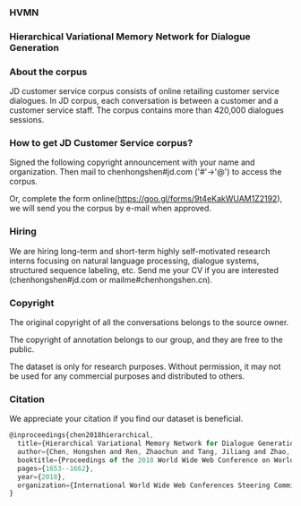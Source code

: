 ### HVMN

### Hierarchical Variational Memory Network for Dialogue Generation

### About the corpus
JD customer service corpus consists of online retailing customer service dialogues. In JD corpus, each conversation is between a customer and a customer service
staff. The corpus contains  more than 420,000 dialogues sessions.


### How to get JD Customer Service corpus?
Signed the following copyright announcement with your name and organization. 
Then mail to chenhongshen#jd.com ('#'->'@') to access the corpus.

Or,
complete the form online(https://goo.gl/forms/9t4eKakWUAM1Z2192), we will send you the corpus by e-mail when approved.

### Hiring
We are hiring long-term and short-term highly self-motivated research interns focusing on natural language processing, dialogue systems, structured sequence labeling, etc. Send me your CV if you are interested (chenhongshen#jd.com or mailme#chenhongshen.cn). 

### Copyright

The original copyright of all the conversations belongs to the source owner.

The copyright of annotation belongs to our group, and they are free to the public.

The dataset is only for research purposes. Without permission, it may not be used for any commercial purposes and distributed to others.


### Citation

We appreciate your citation if you find our dataset is beneficial.

```javascript
@inproceedings{chen2018hierarchical,
  title={Hierarchical Variational Memory Network for Dialogue Generation},
  author={Chen, Hongshen and Ren, Zhaochun and Tang, Jiliang and Zhao, Yihong Eric and Yin, Dawei},
  booktitle={Proceedings of the 2018 World Wide Web Conference on World Wide Web},
  pages={1653--1662},
  year={2018},
  organization={International World Wide Web Conferences Steering Committee}
}
```

